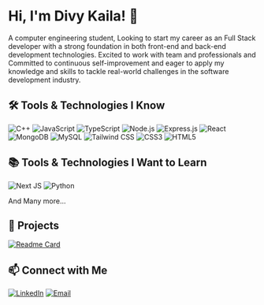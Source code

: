 # Hi, I'm Divy Kaila! 👋

A computer engineering student, Looking to start my career as an Full Stack developer with a strong foundation in both front-end and back-end development technologies. Excited to work with team and professionals and Committed to continuous self-improvement and eager to apply my knowledge and skills to tackle real-world challenges in the software development industry.

## 🛠️ Tools & Technologies I Know

![C++](https://img.shields.io/badge/c++-%2300599C.svg?style=for-the-badge&logo=c%2B%2B&logoColor=white)
![JavaScript](https://img.shields.io/badge/JavaScript-F7DF1E?style=for-the-badge&logo=JavaScript&logoColor=black)
![TypeScript](https://img.shields.io/badge/TypeScript-007ACC?style=for-the-badge&logo=typescript&logoColor=white)
![Node.js](https://img.shields.io/badge/Node.js-339933?style=for-the-badge&logo=Node.js&logoColor=white)
![Express.js](https://img.shields.io/badge/express.js-%23404d59.svg?style=for-the-badge&logo=express&logoColor=%2361DAFB)
![React](https://img.shields.io/badge/React-61DAFB?style=for-the-badge&logo=React&logoColor=black)
![MongoDB](https://img.shields.io/badge/MongoDB-47A248?style=for-the-badge&logo=MongoDB&logoColor=white)
![MySQL](https://img.shields.io/badge/MySQL-005C84?style=for-the-badge&logo=mysql&logoColor=white)
![Tailwind CSS](https://img.shields.io/badge/Tailwind%20CSS-38B2AC?style=for-the-badge&logo=Tailwind%20CSS&logoColor=white)
![CSS3](https://img.shields.io/badge/css3-%231572B6.svg?style=for-the-badge&logo=css3&logoColor=white)
![HTML5](https://img.shields.io/badge/html5-%23E34F26.svg?style=for-the-badge&logo=html5&logoColor=white)

## 📚 Tools & Technologies I Want to Learn

![Next JS](https://img.shields.io/badge/next%20js-000000?style=for-the-badge&logo=nextdotjs&logoColor=white)
![Python](https://img.shields.io/badge/python-%23E34F26.svg?style=for-the-badge&logo=python&logoColor=white)

And Many more...

## 🚀 Projects

[![Readme Card](https://github-readme-stats.vercel.app/api/pin/?username=Divy2103&repo=react_blog)](https://github.com/Divy2103/react_blog)

## 📫 Connect with Me

[![LinkedIn](https://img.shields.io/badge/LinkedIn-0077B5?style=for-the-badge&logo=LinkedIn&logoColor=white)](https://www.linkedin.com/in/divy-kaila-833b27272/)
[![Email](https://img.shields.io/badge/Email-D14836?style=for-the-badge&logo=Gmail&logoColor=white)](mailto:kailadivy098@gmail.com)
